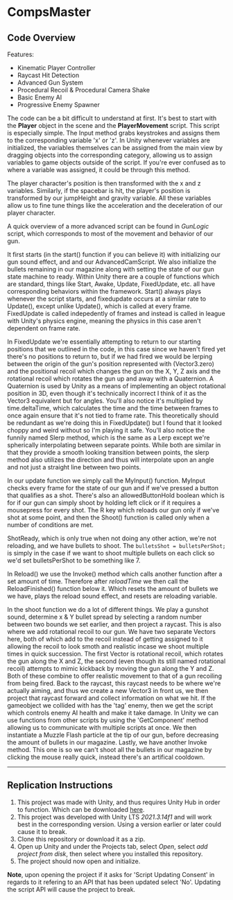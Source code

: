 # CompsMaster

## Code Overview
Features:
- Kinematic Player Controller
- Raycast Hit Detection
- Advanced Gun System
- Procedural Recoil & Procedural Camera Shake
- Basic Enemy AI
- Progressive Enemy Spawner

The code can be a bit difficult to understand at first. It's best to start with the **Player** object in the scene and the **PlayerMovement** script. This script is especially simple. The Input method grabs keystrokes and assigns them to the corresponding variable 'x' or 'z'. In Unity whenever variables are initialized, the variables themselves can be assigned from the main view by dragging objects into the corresponding category, allowing us to assign variables to game objects outside of the script. If you're ever confused as to where a variable was assigned, it could be through this method.

The player character's position is then transformed with the x and z variables. Similarly, if the spacebar is hit, the player's position is transformed by our jumpHeight and gravity variable. All these variables allow us to fine tune things like the acceleration and the deceleration of our player character.

A quick overview of a more advanced script can be found in *GunLogic* script, which corresponds to most of the movement and behavior of our gun.

It first starts (in the start() function if you can believe it) with initializing our gun sound effect, and and our AdvancedCamScript. We also initialize the bullets remaining in our magazine along with setting the state of our gun state machine to ready. Within Unity there are a couple of functions which are standard, things like Start, Awake, Update, FixedUpdate, etc. all have corresponding behaviors within the framework. Start() always plays whenever the script starts, and fixedupdate occurs at a similar rate to Update(), except unlike Update(), which is called at every frame. FixedUpdate is called indepedently of frames and instead is called in league with Unity's physics engine, meaning the physics in this case aren't dependent on frame rate.

In FixedUpdate we're essentially attempting to return to our starting positions that we outlined in the code, in this case since we haven't fired yet there's no positions to return to, but if we had fired we would be lerping between the origin of the gun's position represented with (Vector3.zero) and the positional recoil which changes the gun on the X, Y, Z axis and the rotational recoil which rotates the gun up and away with a Quaternion. A Quaternion is used by Unity as a means of implementing an object rotational position in 3D, even though it's technically incorrect I think of it as the Vector3 equivalent but for angles. You'll also notice it's multiplied by time.deltaTime, which calculates the time and the time between frames to once again ensure that it's not tied to frame rate. This theoretically should be redundant as we're doing this in FixedUpdate() but I found that it looked choppy and weird without so I'm playing it safe. You'll also notice the funnily named Slerp method, which is the same as a Lerp except we're spherically interpolating between separate points. While both are similar in that they provide a smooth looking transition between points, the slerp method also utilizes the direction and thus will interpolate upon an angle and not just a straight line between two points.

In our update function we simply call the MyInput() function. MyInput checks every frame for the state of our gun and if we've pressed a button that qualifies as a shot. There's also an allowedButtonHold boolean which is for if our gun can simply shoot by holding left click or if it requires a mousepress for every shot. The R key which reloads our gun only if we've shot at some point, and then the Shoot() function is called only when a number of conditions are met.

ShotReady, which is only true when not doing any other action, we're not reloading, and we have bullets to shoot. The ```bulletsShot = bulletsPerShot;``` is simply in the case if we want to shoot multiple bullets on each click so we'd set bulletsPerShot to be something like 7.

In Reload() we use the Invoke() method which calls another function after a set amount of time. Therefore after *reloadTime* we then call the ReloadFinished() function below it. Which resets the amount of bullets we we have, plays the reload sound effect, and resets are reloading variable.

In the shoot function we do a lot of different things. We play a gunshot sound, determine x & Y bullet spread by selecting a random number between two bounds we set earlier, and then project a raycast. This is also where we add rotational recoil to our gun. We have two separate Vectors here, both of which add to the recoil instead of getting assigned to it allowing the recoil to look smoth and realistic incase we shoot multiple times in quick succession. The first Vector is rotational recoil, which rotates the gun along the X and Z, the second (even though its still named rotational recoil) attempts to mimic kickback by moving the gun along the Y and Z. Both of these combine to offer realistic movement to that of a gun recoiling from being fired. Back to the raycast, this raycast needs to be where we're actually aiming, and thus we create a new Vector3 in front us, we then project that raycast forward and collect information on what we hit. If the gameobject we collided with has the 'tag' enemy, then we get the script which controls enemy AI health and make it take damage. In Unity we can use functions from other scripts by using the 'GetComponent' method allowing us to communicate with multiple scripts at once. We then instantiate a Muzzle Flash particle at the tip of our gun, before decreasing the amount of bullets in our magazine. Lastly, we have another Invoke method. This one is so we can't shoot all the bullets in our magazine by clicking the mouse really quick, instead there's an artifical cooldown. 



---

## Replication Instructions

1. This project was made with Unity, and thus requires Unity Hub in order to function. Which can be downloaded [here](https://unity.com/download).
2. This project was developed with Unity LTS *2021.3.14f1* and will work best in the corresponding version. Using a version earlier or later could cause it to break.
3. Clone this repository or download it as a zip.
4. Open up Unity and under the Projects tab, select *Open*, select *add project from disk*, then select where you installed this repository.
5. The project should now open and initialize.

**Note**, upon opening the project if it asks for 'Script Updating Consent' in regards to it refering to an API that has been updated select 'No'. Updating the script API will cause the project to break. 


